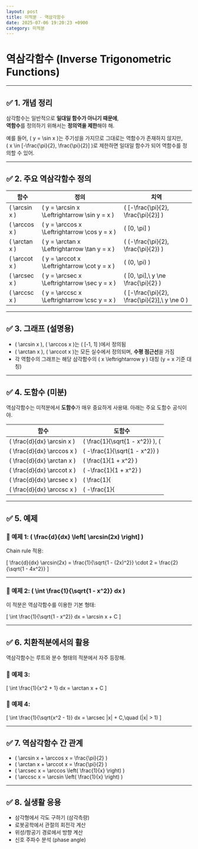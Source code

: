 ```yaml
---
layout: post
title: 미적분 - 역삼각함수
date: 2025-07-06 19:20:23 +0900
category: 미적분
---
```

# 역삼각함수 (Inverse Trigonometric Functions)

---

## ✅ 1. 개념 정리

삼각함수는 일반적으로 **일대일 함수가 아니기 때문에**,  
**역함수**를 정의하기 위해서는 **정의역을 제한**해야 해.

예를 들어, \( y = \sin x \)는 주기성을 가지므로 그대로는 역함수가 존재하지 않지만,  
\( x \in [-\frac{\pi}{2}, \frac{\pi}{2}] \)로 제한하면 일대일 함수가 되어 역함수를 정의할 수 있어.

---

## ✅ 2. 주요 역삼각함수 정의

| 함수 | 정의 | 치역 |
|------|------|------|
| \( \arcsin x \) | \( y = \arcsin x \Leftrightarrow \sin y = x \) | \( [-\frac{\pi}{2}, \frac{\pi}{2}] \) |
| \( \arccos x \) | \( y = \arccos x \Leftrightarrow \cos y = x \) | \( [0, \pi] \) |
| \( \arctan x \) | \( y = \arctan x \Leftrightarrow \tan y = x \) | \( (-\frac{\pi}{2}, \frac{\pi}{2}) \) |
| \( \arccot x \) | \( y = \arccot x \Leftrightarrow \cot y = x \) | \( (0, \pi) \) |
| \( \arcsec x \) | \( y = \arcsec x \Leftrightarrow \sec y = x \) | \( [0, \pi],\ y \ne \frac{\pi}{2} \) |
| \( \arccsc x \) | \( y = \arccsc x \Leftrightarrow \csc y = x \) | \( [-\frac{\pi}{2}, \frac{\pi}{2}],\ y \ne 0 \) |

---

## ✅ 3. 그래프 (설명용)

- \( \arcsin x \), \( \arccos x \)는 \( [-1, 1] \)에서 정의됨  
- \( \arctan x \), \( \arccot x \)는 모든 실수에서 정의되며, **수평 점근선**을 가짐  
- 각 역함수의 그래프는 해당 삼각함수의 \( x \leftrightarrow y \) 대칭 (y = x 기준 대칭)

---

## ✅ 4. 도함수 (미분)

역삼각함수는 미적분에서 **도함수**가 매우 중요하게 사용돼. 아래는 주요 도함수 공식이야.

| 함수 | 도함수 |
|------|--------|
| \( \frac{d}{dx} \arcsin x \) | \( \frac{1}{\sqrt{1 - x^2}} \), \( |x| < 1 \) |
| \( \frac{d}{dx} \arccos x \) | \( -\frac{1}{\sqrt{1 - x^2}} \) |
| \( \frac{d}{dx} \arctan x \) | \( \frac{1}{1 + x^2} \) |
| \( \frac{d}{dx} \arccot x \) | \( -\frac{1}{1 + x^2} \) |
| \( \frac{d}{dx} \arcsec x \) | \( \frac{1}{|x|\sqrt{x^2 - 1}} \), \( |x| > 1 \) |
| \( \frac{d}{dx} \arccsc x \) | \( -\frac{1}{|x|\sqrt{x^2 - 1}} \) |

---

## ✅ 5. 예제

### 📌 예제 1: \( \frac{d}{dx} \left[ \arcsin(2x) \right] \)

Chain rule 적용:

\[
\frac{d}{dx} \arcsin(2x) = \frac{1}{\sqrt{1 - (2x)^2}} \cdot 2 = \frac{2}{\sqrt{1 - 4x^2}}
\]

---

### 📌 예제 2: \( \int \frac{1}{\sqrt{1 - x^2}} dx \)

이 적분은 역삼각함수를 이용한 기본 형태:

\[
\int \frac{1}{\sqrt{1 - x^2}} dx = \arcsin x + C
\]

---

## ✅ 6. 치환적분에서의 활용

역삼각함수는 루트와 분수 형태의 적분에서 자주 등장해.

### 📌 예제 3:

\[
\int \frac{1}{x^2 + 1} dx = \arctan x + C
\]

### 📌 예제 4:

\[
\int \frac{1}{\sqrt{x^2 - 1}} dx = \arcsec |x| + C,\quad (|x| > 1)
\]

---

## ✅ 7. 역삼각함수 간 관계

- \( \arcsin x + \arccos x = \frac{\pi}{2} \)  
- \( \arctan x + \arccot x = \frac{\pi}{2} \)  
- \( \arcsec x = \arccos \left( \frac{1}{x} \right) \)  
- \( \arccsc x = \arcsin \left( \frac{1}{x} \right) \)

---

## ✅ 8. 실생활 응용

- 삼각형에서 각도 구하기 (삼각측량)  
- 로봇공학에서 관절의 회전각 계산  
- 위성/항공기 경로에서 방향 계산  
- 신호 주파수 분석 (phase angle)
